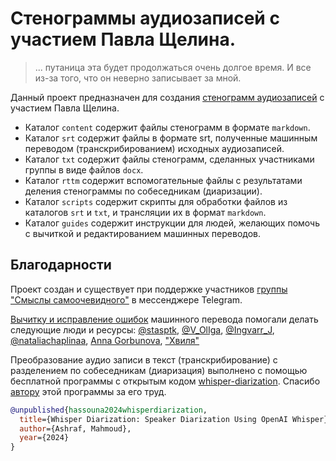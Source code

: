 # Стенограммы аудиозаписей с участием Павла Щелина.

> ... путаница эта будет продолжаться очень долгое время. И все из-за того, что он неверно записывает за мной.

Данный проект предназначен для создания [стенограмм аудиозаписей](content/README.md) с участием Павла Щелина.

- Каталог `content` содержит файлы стенограмм в формате `markdown`.
- Каталог `srt` содержит файлы в формате srt, полученные машинным переводом (транскрибированием) исходных аудиозаписей.
- Каталог `txt` содержит файлы стенограмм, сделанных участниками группы в виде файлов `docx`.
- Каталог `rttm` содержит вспомогательные файлы с результатами деления стенограммы по собеседникам (диаризации).
- Каталог `scripts` содержит скрипты для обработки файлов из каталогов `srt` и `txt`, и трансляции их в формат `markdown`.
- Каталог `guides` содержит инструкции для людей, желающих помочь с вычиткой и редактированием машинных переводов.

## Благодарности

Проект создан и существует при поддержке участников [группы "Смыслы самоочевидного"](https://t.me/c/1923776800/371293) в мессенджере Telegram.

[Вычитку и исправление ошибок](Contributors.md) машинного перевода помогали делать следующие люди и ресурсы:
[@stasptk](https://t.me/stasptk),
[@V_OlIga](https://t.me/V_OlIga),
[@Ingvarr_J](https://t.me/Ingvarr_J),
[@nataliachaplinaa](https://t.me/nataliachaplinaa),
[Anna Gorbunova](https://t.me/Bunkini),
["Хвиля"](https://hvylya.net)

Преобразование аудио записи в текст (транскрибирование) с разделением по собеседникам (диаризация) выполнено с помощью бесплатной программы с открытым кодом [whisper-diarization](https://github.com/MahmoudAshraf97/whisper-diarization).
Спасибо [автору](https://github.com/MahmoudAshraf97) этой программы за его труд.

```bibtex
@unpublished{hassouna2024whisperdiarization,
  title={Whisper Diarization: Speaker Diarization Using OpenAI Whisper},
  author={Ashraf, Mahmoud},
  year={2024}
}
```
